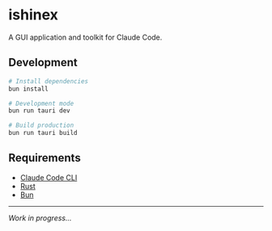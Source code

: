 # ishinex

A GUI application and toolkit for Claude Code.

## Development

```bash
# Install dependencies
bun install

# Development mode
bun run tauri dev

# Build production
bun run tauri build
```

## Requirements

- [Claude Code CLI](https://claude.ai/code)
- [Rust](https://rustup.rs/)
- [Bun](https://bun.sh/)

---

*Work in progress...*